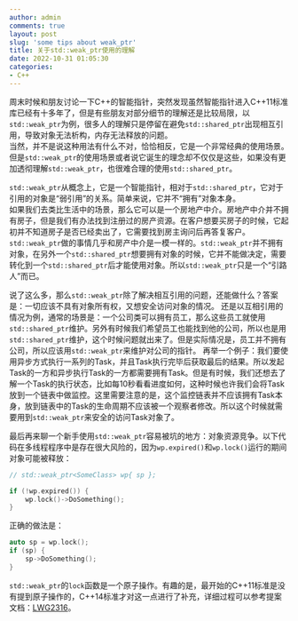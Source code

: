 ```yaml
---
author: admin
comments: true
layout: post
slug: 'some tips about weak_ptr'
title: 关于std::weak_ptr使用的理解
date: 2022-10-31 01:05:30
categories:
- C++
---
```


周末时候和朋友讨论一下C++的智能指针，突然发现虽然智能指针进入C++11标准库已经有十多年了，但是有些朋友对部分细节的理解还是比较局限，以`std::weak_ptr`为例，很多人的理解只是停留在避免`std::shared_ptr`出现相互引用，导致对象无法析构，内存无法释放的问题。  
当然，并不是说这种用法有什么不对，恰恰相反，它是一个非常经典的使用场景。但是`std::weak_ptr`的使用场景或者说它诞生的理念却不仅仅是这些，如果没有更加透彻理解`std::weak_ptr`，也很难合理的使用`std::shared_ptr`。

`std::weak_ptr`从概念上，它是一个智能指针，相对于`std::shared_ptr`，它对于引用的对象是“弱引用”的关系。简单来说，它并不“拥有”对象本身。  
如果我们去类比生活中的场景，那么它可以是一个房地产中介。房地产中介并不拥有房子，但是我们有办法找到注册过的房产资源。在客户想要买房子的时候，它起初并不知道房子是否已经卖出了，它需要找到房主询问后再答复客户。  
`std::weak_ptr`做的事情几乎和房产中介是一模一样的。`std::weak_ptr`并不拥有对象，在另外一个`std::shared_ptr`想要拥有对象的时候，它并不能做决定，需要转化到一个`std::shared_ptr`后才能使用对象。所以`std::weak_ptr`只是一个“引路人”而已。

说了这么多，那么`std::weak_ptr`除了解决相互引用的问题，还能做什么？答案是：一切应该不具有对象所有权，又想安全访问对象的情况。
还是以互相引用的情况为例，通常的场景是：一个公司类可以拥有员工，那么这些员工就使用`std::shared_ptr`维护。另外有时候我们希望员工也能找到他的公司，所以也是用`std::shared_ptr`维护，这个时候问题就出来了。但是实际情况是，员工并不拥有公司，所以应该用`std::weak_ptr`来维护对公司的指针。
再举一个例子：我们要使用异步方式执行一系列的Task，并且Task执行完毕后获取最后的结果。所以发起Task的一方和异步执行Task的一方都需要拥有Task。但是有时候，我们还想去了解一个Task的执行状态，比如每10秒看看进度如何，这种时候也许我们会将Task放到一个链表中做监控。这里需要注意的是，这个监控链表并不应该拥有Task本身，放到链表中的Task的生命周期不应该被一个观察者修改。所以这个时候就需要用到`std::weak_ptr`来安全的访问Task对象了。

最后再来聊一个新手使用`std::weak_ptr`容易被坑的地方：对象资源竞争。以下代码在多线程程序中是存在很大风险的，因为`wp.expired()`和`wp.lock()`运行的期间对象可能被释放：

``` c++
// std::weak_ptr<SomeClass> wp{ sp };

if (!wp.expired()) {
    wp.lock()->DoSomething();
}

```

正确的做法是：

``` c++
auto sp = wp.lock();
if (sp) {
    sp->DoSomething();
}
```

`std::weak_ptr`的`lock`函数是一个原子操作。有趣的是，最开始的C++11标准是没有提到原子操作的，C++14标准才对这一点进行了补充，详细过程可以参考提案文档：[LWG2316](https://cplusplus.github.io/LWG/issue2316)。